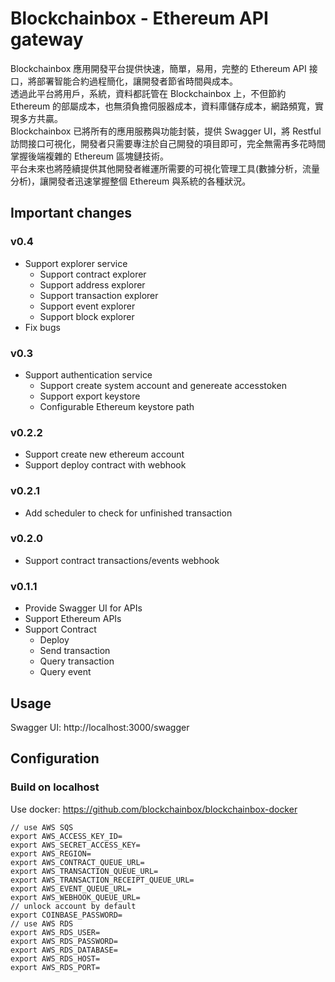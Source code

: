 # Blockchainbox - Ethereum API gateway
  
Blockchainbox 應用開發平台提供快速，簡單，易用，完整的 Ethereum API 接口，將部署智能合約過程簡化，讓開發者節省時間與成本。  
透過此平台將用戶，系統，資料都託管在 Blockchainbox 上，不但節約 Ethereum 的部屬成本，也無須負擔伺服器成本，資料庫儲存成本，網路頻寬，實現多方共贏。  
Blockchainbox 已將所有的應用服務與功能封裝，提供 Swagger UI，將 Restful 訪問接口可視化，開發者只需要專注於自己開發的項目即可，完全無需再多花時間掌握後端複雜的 Ethereum 區塊鏈技術。  
平台未來也將陸續提供其他開發者維運所需要的可視化管理工具(數據分析，流量分析)，讓開發者迅速掌握整個 Ethereum 與系統的各種狀況。

## Important changes

### v0.4
- Support explorer service
  - Support contract explorer
  - Support address explorer
  - Support transaction explorer
  - Support event explorer
  - Support block explorer
- Fix bugs

### v0.3
- Support authentication service
  - Support create system account and genereate accesstoken
  - Support export keystore
  - Configurable Ethereum keystore path

### v0.2.2
- Support create new ethereum account
- Support deploy contract with webhook

### v0.2.1
- Add scheduler to check for unfinished transaction

### v0.2.0
- Support contract transactions/events webhook

### v0.1.1
- Provide Swagger UI for APIs
- Support Ethereum APIs
- Support Contract
    - Deploy
    - Send transaction
    - Query transaction
    - Query event 

## Usage 
Swagger UI: http://localhost:3000/swagger

## Configuration

### Build on localhost

Use docker: https://github.com/blockchainbox/blockchainbox-docker

```
// use AWS SQS
export AWS_ACCESS_KEY_ID=
export AWS_SECRET_ACCESS_KEY=
export AWS_REGION=
export AWS_CONTRACT_QUEUE_URL=
export AWS_TRANSACTION_QUEUE_URL=
export AWS_TRANSACTION_RECEIPT_QUEUE_URL=
export AWS_EVENT_QUEUE_URL=
export AWS_WEBHOOK_QUEUE_URL=
// unlock account by default
export COINBASE_PASSWORD=
// use AWS RDS
export AWS_RDS_USER=
export AWS_RDS_PASSWORD=
export AWS_RDS_DATABASE=
export AWS_RDS_HOST=
export AWS_RDS_PORT=
```